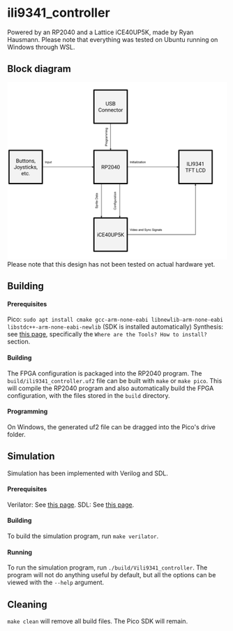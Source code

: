 # ili9341_controller
Powered by an RP2040 and a Lattice iCE40UP5K, made by Ryan Hausmann.
Please note that everything was tested on Ubuntu running on Windows through WSL.

## Block diagram
![](photos/block_diagram.svg)
Please note that this design has not been tested on actual hardware yet.

## Building
#### Prerequisites
Pico: `sudo apt install cmake gcc-arm-none-eabi libnewlib-arm-none-eabi libstdc++-arm-none-eabi-newlib` (SDK is installed automatically)
Synthesis: see [this page](https://clifford.at/icestorm), specifically the `Where are the Tools? How to install?` section.
#### Building
The FPGA configuration is packaged into the RP2040 program. The `build/ili9341_controller.uf2` file can be built with `make` or `make pico`. This will compile the RP2040 program and also automatically build the FPGA configuration, with the files stored in the `build` directory. 
#### Programming
On Windows, the generated uf2 file can be dragged into the Pico's drive folder.


## Simulation
Simulation has been implemented with Verilog and SDL.
#### Prerequisites
Verilator: See [this page](https://verilator.org/guide/latest/install.html).
SDL: See [this page](https://wiki.libsdl.org/SDL2/Installation).
#### Building
To build the simulation program, run `make verilator`.
#### Running
To run the simulation program, run `./build/Vili9341_controller`. The program will not do anything useful by default, but all the options can be viewed with the `--help` argument.

## Cleaning
`make clean` will remove all build files. The Pico SDK will remain.